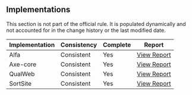 ## Implementations

This section is not part of the official rule. It is populated dynamically and 
not accounted for in the change history or the last modified date.

| Implementation | Consistency          | Complete | Report
|----------------|----------------------|----------|-------------
| Alfa           | Consistent           | Yes      | [View Report](https://act-rules.github.io/implementation/alfa#id-bf051a)
| Axe-core       | Consistent           | Yes      | [View Report](https://act-rules.github.io/implementation/axe-core#id-bf051a)
| QualWeb        | Consistent           | Yes      | [View Report](https://act-rules.github.io/implementation/qualweb#id-bf051a)
| SortSite       | Consistent           | Yes      | [View Report](https://act-rules.github.io/implementation/sortsite#id-bf051a)

